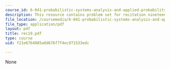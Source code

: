 ```yaml
---
course_id: 6-041-probabilistic-systems-analysis-and-applied-probability-spring-2006
description: This resource contains problem set for recitation nineteen.
file_location: /coursemedia/6-041-probabilistic-systems-analysis-and-applied-probability-spring-2006/f21e6764985a8d676f7f4ec971533edc_rec19.pdf
file_type: application/pdf
layout: pdf
title: rec19.pdf
type: course
uid: f21e6764985a8d676f7f4ec971533edc

---
```

None